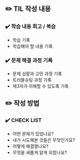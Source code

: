 ## ✏️ TIL 작성 내용

### ✔️ 학습 내용 회고 / 복습

- 학습 기록
- 학습해야 할 내용 기록

### ✔️ 문제 해결 과정 기록

- 문제 상황과 고민 과정 기록
- 트러블슈팅 과정 기록
- 제3자가 이해할 수 있도록 기록

## ✏️ 작성 방법

### ✔️ CHECK LIST

- 어떤 문제가 있었나요?
- 내가 시도해본 것들은 무엇인가요?
- 어떻게 해결했나요?
- 무엇을 새롭게 알게 되었나요?
